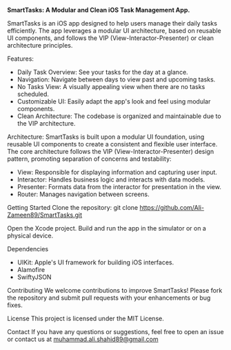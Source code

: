 **SmartTasks: A Modular and Clean iOS Task Management App.**

SmartTasks is an iOS app designed to help users manage their daily tasks efficiently. The app leverages a modular UI architecture, based on reusable UI components, and follows the VIP (View-Interactor-Presenter) or clean architecture principles.

Features:
- Daily Task Overview: See your tasks for the day at a glance.
- Navigation: Navigate between days to view past and upcoming tasks.
- No Tasks View: A visually appealing view when there are no tasks scheduled.
- Customizable UI: Easily adapt the app's look and feel using modular components.
- Clean Architecture: The codebase is organized and maintainable due to the VIP architecture.

Architecture:
SmartTasks is built upon a modular UI foundation, using reusable UI components to create a consistent and flexible user interface. The core architecture follows the VIP (View-Interactor-Presenter) design pattern, promoting separation of concerns and testability:

- View: Responsible for displaying information and capturing user input.
- Interactor: Handles business logic and interacts with data models.
- Presenter: Formats data from the interactor for presentation in the view.
- Router: Manages navigation between screens.

Getting Started
Clone the repository: git clone https://github.com/Ali-Zameen89/SmartTasks.git

Open the Xcode project.
Build and run the app in the simulator or on a physical device.

Dependencies
- UIKit: Apple's UI framework for building iOS interfaces.
- Alamofire
- SwiftyJSON

Contributing
We welcome contributions to improve SmartTasks! Please fork the repository and submit pull requests with your enhancements or bug fixes.

License
This project is licensed under the MIT License.

Contact
If you have any questions or suggestions, feel free to open an issue or contact us at muhammad.ali.shahid89@gmail.com
